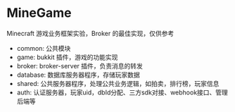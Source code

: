 # MineGame
Minecraft 游戏业务框架实验，Broker 的最佳实现，仅供参考

- common: 公共模块
- game: bukkit 插件，游戏的功能实现
- broker: broker-server 插件，负责消息的转发
- database: 数据库服务器程序，存储玩家数据
- shared: 公共服务器程序，处理公共业务逻辑，如拍卖，排行榜，玩家信息
- auth: 认证服务器，玩家uid，dbId分配、三方sdk对接、webhook接口、管理后端等
